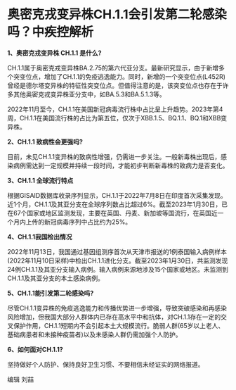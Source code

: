 # 奥密克戎变异株CH.1.1会引发第二轮感染吗？中疾控解析

**1、奥密克戎变异株 CH.1.1 是什么?**

CH.1.1属于奥密克戎变异株BA.2.75的第六代亚分支。最新研究显示，由于新增多个突变位点，增加了CH.1.1的免疫逃逸能力。同时，新增的一个突变位点(L452R)曾经是德尔塔变异株的特征性突变位点。但值得注意的是，该突变位点也存在于许多其他奥密克戎变异株亚分支中，如BA.5.3和BA.5.1.3等。

2022年11月至今，CH.1.1在美国新冠病毒流行株中占比呈上升趋势。2023年第4周，CH.1.1在美国流行株的占比为第五位，仅次于XBB.1.5、BQ.1.1、BQ.1和XBB变异株。

**2、CH.1.1 致病性会更强吗?**

目前，未见CH.1.1变异株的致病性增强，仍需进一步关注。一般新毒株出现后，感染病例需达到一定规模并持续一段时间，才能初步判断新毒株的致病力是否变化。

**3、CH.1.1 全球流行特点**

根据GISAID数据库收录序列显示，CH.1.1于2022年7月8日在印度首次采集发现。近1个月，CH.1.1及其亚分支在全球序列数占比超过6%。截至2023年1月30日，已在67个国家或地区监测发现，主要在英国、丹麦、新加坡等国流行，在英国近一个月内上传的新冠病毒序列中占比约为25%。

**4、CH.1.1我国检出情况**

2022年11月13日，我国通过基因组测序首次从天津市报送的1例泰国输入病例样本(2022年11月10日采样)中检出CH.1.1进化分支。截至2023年1月30日，共监测发现24例CH.1.1及其亚分支输入病例。输入病例来源地涉及15个国家或地区。未监测到CH.1.1及其亚分支的本土感染病例。

**5、CH.1.1能引发第二轮感染吗?**

尽管CH.1.1变异株的免疫逃逸能力和传播优势进一步增强，导致突破感染和再感染风险增加，但我国大部分人群体内已存在高水平中和抗体，对CH.1.1存在一定的交叉保护作用，CH.1.1短期内不会引起本土大规模流行。脆弱人群(65岁以上老人、基础病患者和未接种疫苗者)以及未感染人群仍需加强个人防护。

**6、如何面对CH.1.1?**

坚持做好个人防护、保持良好卫生习惯、不要相信未经证实的网络报道。

编辑 刘喆

